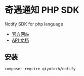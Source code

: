 # 奇遇通知 PHP SDK

Notify SDK for php language

* [官方网站](https://notify.qiyutech.tech/)
* [API 文档](https://notify.qiyutech.tech/api/docs)

## 安装

```shell
composer require qiyutech/notify
```

